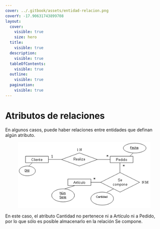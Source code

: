 ```yaml
---
cover: ../.gitbook/assets/entidad-relacion.png
coverY: -17.90631743899708
layout:
  cover:
    visible: true
    size: hero
  title:
    visible: true
  description:
    visible: true
  tableOfContents:
    visible: true
  outline:
    visible: true
  pagination:
    visible: true
---
```


# Atributos de relaciones

En algunos casos, puede haber relaciones entre entidades que definan algún atributo.

<figure><img src="../.gitbook/assets/image (44).png" alt=""><figcaption></figcaption></figure>

En este caso, el atributo Cantidad no pertenece ni a Artículo ni a Pedido, por lo que sólo es posible almacenarlo en la relación Se compone.
